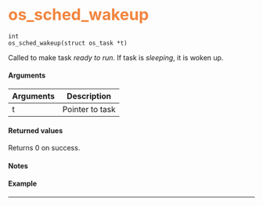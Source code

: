## <font color="#F2853F" style="font-size:24pt"> os_sched_wakeup </font>

```no-highlight
int
os_sched_wakeup(struct os_task *t)
```

Called to make task *ready to run*. If task is *sleeping*, it is woken up.


#### Arguments

| Arguments | Description |
|-----------|-------------|
| t | Pointer to task |

#### Returned values

Returns 0 on success.

#### Notes


#### Example

<Add text to set up the context for the example here>

---------------------

